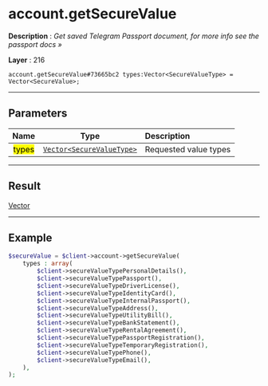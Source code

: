 # account.getSecureValue

**Description** : *Get saved Telegram Passport document, for more info see the passport docs &raquo;*

**Layer** : 216

```tl
account.getSecureValue#73665bc2 types:Vector<SecureValueType> = Vector<SecureValue>;
```

---

## Parameters

| Name | Type | Description |
| :---: | :---: | :--- |
| <mark>types</mark> | [`Vector<SecureValueType>`](type/SecureValueType) | Requested value types |

---

## Result

[Vector<SecureValue>](type/SecureValue)

---

## Example

```php
$secureValue = $client->account->getSecureValue(
	types : array(
		$client->secureValueTypePersonalDetails(),
		$client->secureValueTypePassport(),
		$client->secureValueTypeDriverLicense(),
		$client->secureValueTypeIdentityCard(),
		$client->secureValueTypeInternalPassport(),
		$client->secureValueTypeAddress(),
		$client->secureValueTypeUtilityBill(),
		$client->secureValueTypeBankStatement(),
		$client->secureValueTypeRentalAgreement(),
		$client->secureValueTypePassportRegistration(),
		$client->secureValueTypeTemporaryRegistration(),
		$client->secureValueTypePhone(),
		$client->secureValueTypeEmail(),
	),
);
```
